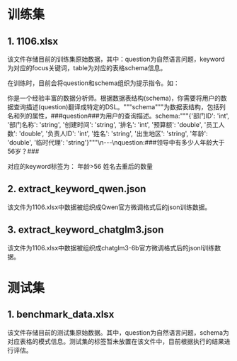 # 训练集
## 1. 1106.xlsx
该文件存储目前的训练集原始数据，其中：question为自然语言问题，keyword为对应的focus关键词，table为对应的表格schema信息。

在训练时，目前会将question和schema组织为提示指令。如：

你是一个经验丰富的数据分析师。根据数据表结构(schema)，你需要将用户的数据查询描述(question)翻译成特定的DSL。\"\"\"schema\"\"\"为数据表结构，包括列名和列的属性，###question###为用户的查询描述。schema:\"\"\"{'部门ID': 'int', '部门名称': 'string', '创建时间': 'string', '排名': 'int', '预算额': 'double', '员工人数': 'double', '负责人ID': 'int', '姓名': 'string', '出生地区': 'string', '年龄': 'double', '临时代理': 'string'}\"\"\"\n---\nquestion:###领导中有多少人年龄大于56岁？###

对应的keyword标签为：
年龄>56   姓名去重后的数量

## 2. extract_keyword_qwen.json
该文件为1106.xlsx中数据被组织成Qwen官方微调格式后的json训练数据。

## 3. extract_keyword_chatglm3.json
该文件为1106.xlsx中数据被组织成chatglm3-6b官方微调格式后的jsonl训练数据。

# 测试集
## 1. benchmark_data.xlsx
该文件存储目前的测试集原始数据。其中，question为自然语言问题，schema为对应表格的模式信息。测试集的标签暂未放置在该文件中，目前根据执行的结果进行评估。
